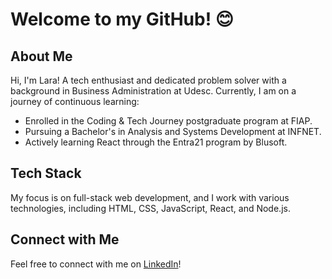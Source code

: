 # Welcome to my GitHub! 😊

## About Me

Hi, I'm Lara! A tech enthusiast and dedicated problem solver with a background in Business Administration at Udesc. Currently, I am on a journey of continuous learning:

- Enrolled in the Coding & Tech Journey postgraduate program at FIAP.
- Pursuing a Bachelor's in Analysis and Systems Development at INFNET.
- Actively learning React through the Entra21 program by Blusoft.

## Tech Stack

My focus is on full-stack web development, and I work with various technologies, including HTML, CSS, JavaScript, React, and Node.js.

## Connect with Me

Feel free to connect with me on [LinkedIn](https://www.linkedin.com/in/lara-berns-pereira/)!

<div align="center">


